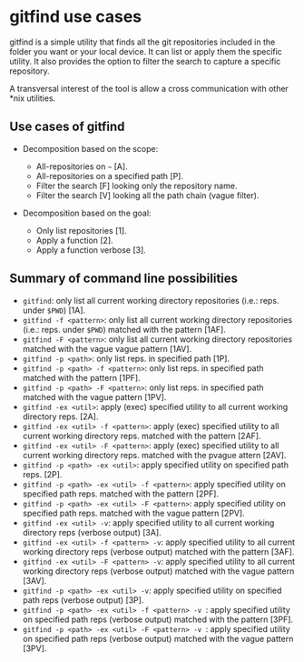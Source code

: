 # gitfind use cases

gitfind is a simple utility that finds all the git repositories included in the folder you want or your local device. It can list or apply them the specific utility. It also provides the option to filter the search to capture a specific repository.

A transversal interest of the tool is allow a cross communication with other \*nix utilities.

## Use cases of gitfind

- Decomposition based on the scope:
	- All-repositories on `~` [A].
	- All-repositories on a specified path [P].
	- Filter the search [F] looking only the repository name.
	- Filter the search [V] looking all the path chain (vague filter).

- Decomposition based on the goal:
	- Only list repositories [1].
	- Apply a function [2].
	- Apply a function verbose [3].


## Summary of command line possibilities

- `gitfind`: only list all current working directory repositories (i.e.: reps. under `$PWD`) [1A].
- `gitfind -f <pattern>`: only list all current working directory repositories (i.e.: reps. under `$PWD`) matched with the pattern [1AF].
- `gitfind -F <pattern>`: only list all current working directory repositories matched with the vague vague pattern [1AV].
- `gitfind -p <path>`: only list reps. in specified path [1P].
- `gitfind -p <path> -f <pattern>`: only list reps. in specified path matched with the pattern [1PF].
- `gitfind -p <path> -F <pattern>`: only list reps. in specified path matched with the vague pattern [1PV].
- `gitfind -ex <util>`: apply (exec) specified utility to all current working directory reps. [2A].
- `gitfind -ex <util> -f <pattern>`: apply (exec) specified utility to all current working directory reps. matched with the pattern  [2AF].
- `gitfind -ex <util> -F <pattern>`: apply (exec) specified utility to all current working directory reps. matched with the pvague attern  [2AV].
- `gitfind -p <path> -ex <util>`: apply specified utility on specified path reps. [2P].
- `gitfind -p <path> -ex <util> -f <pattern>`: apply specified utility on specified path reps. matched with the pattern [2PF].
- `gitfind -p <path> -ex <util> -F <pattern>`: apply specified utility on specified path reps. matched with the vague pattern [2PV].
- `gitfind -ex <util> -v`: apply specified utility to all current working directory reps (verbose output) [3A].
- `gitfind -ex <util> -f <pattern> -v`: apply specified utility to all current working directory reps (verbose output) matched with the pattern [3AF].
- `gitfind -ex <util> -F <pattern> -v`: apply specified utility to all current working directory reps (verbose output) matched with the vague pattern [3AV].
- `gitfind -p <path> -ex <util> -v`: apply specified utility on specified path reps (verbose output) [3P].
- `gitfind -p <path> -ex <util> -f <pattern> -v `: apply specified utility on specified path reps (verbose output) matched with the pattern [3PF].
- `gitfind -p <path> -ex <util> -F <pattern> -v `: apply specified utility on specified path reps (verbose output) matched with the vague pattern [3PV].

